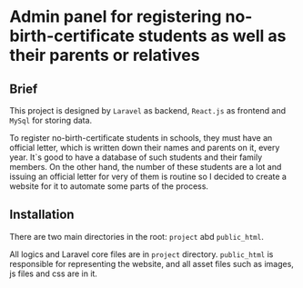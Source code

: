 # Admin panel for registering no-birth-certificate students as well as their parents or relatives

## Brief
This project is designed by `Laravel` as backend, `React.js` as frontend and `MySql` for storing data.

To register no-birth-certificate students in schools, they must have an official letter, which is written down their names and parents on it, every year. It`s good to have a database of such students and their family members. On the other hand, the number of these students are a lot and issuing an official letter for very of them is routine so I decided to create a website for it to automate some parts of the process.


## Installation
There are two main directories in the root: `project` abd `public_html`.

All logics and Laravel core files are in `project` directory. `public_html` is responsible for representing the website, and all asset files such as images, js files and css are in it.
